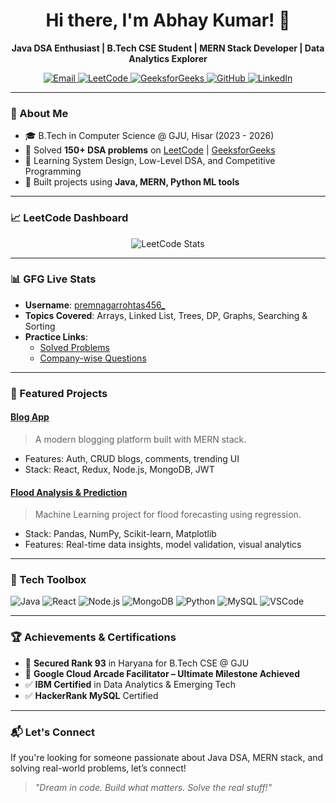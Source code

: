 <h1 align="center">Hi there, I'm Abhay Kumar! 👋</h1>

<p align="center">
  <b>Java DSA Enthusiast | B.Tech CSE Student | MERN Stack Developer | Data Analytics Explorer</b><br>
</p>

<p align="center">
  <a href="mailto:abhaykumarnokha321@gmail.com">
    <img src="https://img.shields.io/badge/Gmail-D14836?style=for-the-badge&logo=gmail&logoColor=white" alt="Email">
  </a>
  <a href="https://leetcode.com/u/premnagarrohtas456_/">
    <img src="https://img.shields.io/badge/LeetCode-FFA116?style=for-the-badge&logo=leetcode&logoColor=black" alt="LeetCode">
  </a>
  <a href="https://www.geeksforgeeks.org/user/premnagarrohtas456_/">
    <img src="https://img.shields.io/badge/GeeksforGeeks-14A800?style=for-the-badge&logo=geeksforgeeks&logoColor=white" alt="GeeksforGeeks">
  </a>
  <a href="https://github.com/yourusername">
    <img src="https://img.shields.io/badge/GitHub-100000?style=for-the-badge&logo=github&logoColor=white" alt="GitHub">
  </a>
  <a href="https://www.linkedin.com/in/abhaykumar6299">
    <img src="https://img.shields.io/badge/LinkedIn-0A66C2?style=for-the-badge&logo=linkedin&logoColor=white" alt="LinkedIn">
  </a>
</p>

---

### 🚀 About Me

- 🎓 B.Tech in Computer Science @ GJU, Hisar (2023 - 2026)  
- 🧠 Solved **150+ DSA problems** on [LeetCode](https://leetcode.com/u/premnagarrohtas456_/)&nbsp;|&nbsp;[GeeksforGeeks](https://www.geeksforgeeks.org/user/premnagarrohtas456_/)
- 🌱 Learning System Design, Low-Level DSA, and Competitive Programming  
- 🔭 Built projects using **Java, MERN, Python ML tools**

---

### 📈 LeetCode Dashboard

<p align="center">
  <img src="https://leetcard.jacoblin.cool/premnagarrohtas456_?ext=contest&theme=dark" alt="LeetCode Stats" />
</p>

---

### 📊 GFG Live Stats

- **Username**: [premnagarrohtas456_](https://www.geeksforgeeks.org/user/premnagarrohtas456_/)
- **Topics Covered**: Arrays, Linked List, Trees, DP, Graphs, Searching & Sorting
- **Practice Links**:
  - [Solved Problems](https://practice.geeksforgeeks.org/user/premnagarrohtas456_/practice)
  - [Company-wise Questions](https://practice.geeksforgeeks.org/explore?page=1&sortBy=submissions)

---

### 💼 Featured Projects

#### [Blog App](https://github.com/yourusername/blog-app)
> A modern blogging platform built with MERN stack.

- Features: Auth, CRUD blogs, comments, trending UI
- Stack: React, Redux, Node.js, MongoDB, JWT

#### [Flood Analysis & Prediction](https://github.com/yourusername/flood-prediction)
> Machine Learning project for flood forecasting using regression.

- Stack: Pandas, NumPy, Scikit-learn, Matplotlib
- Features: Real-time data insights, model validation, visual analytics

---

### 🧰 Tech Toolbox

![Java](https://img.shields.io/badge/Java-ED8B00?style=flat-square&logo=java&logoColor=white)
![React](https://img.shields.io/badge/React-61DAFB?style=flat-square&logo=react&logoColor=black)
![Node.js](https://img.shields.io/badge/Node.js-339933?style=flat-square&logo=node.js)
![MongoDB](https://img.shields.io/badge/MongoDB-47A248?style=flat-square&logo=mongodb)
![Python](https://img.shields.io/badge/Python-3776AB?style=flat-square&logo=python)
![MySQL](https://img.shields.io/badge/MySQL-005C84?style=flat-square&logo=mysql)
![VSCode](https://img.shields.io/badge/VSCode-007ACC?style=flat-square&logo=visualstudiocode)

---

### 🏆 Achievements & Certifications

- 🥇 **Secured Rank 93** in Haryana for B.Tech CSE @ GJU
- 🚀 **Google Cloud Arcade Facilitator – Ultimate Milestone Achieved**
- ✅ **IBM Certified** in Data Analytics & Emerging Tech
- ✅ **HackerRank MySQL** Certified

---

### 📬 Let's Connect

If you're looking for someone passionate about Java DSA, MERN stack, and solving real-world problems, let’s connect!

> *"Dream in code. Build what matters. Solve the real stuff!"*
